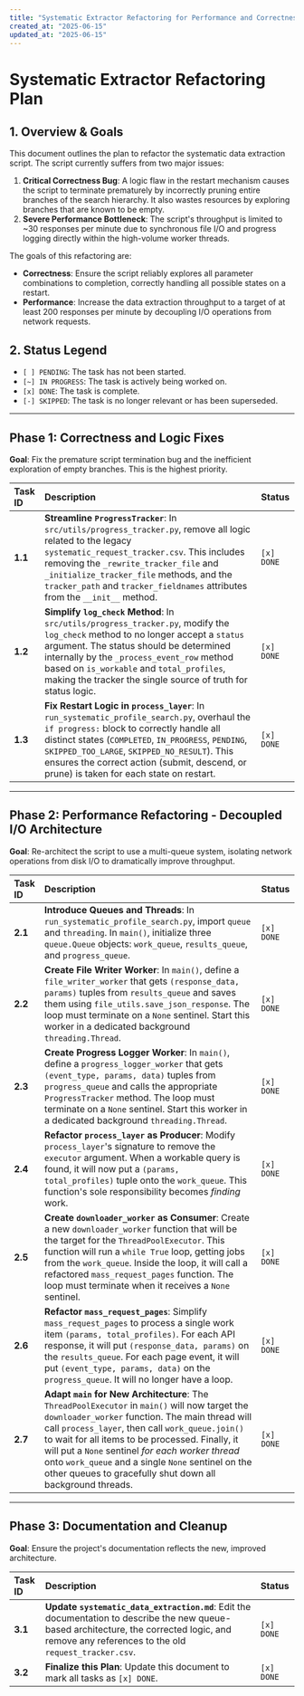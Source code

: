 ```yaml
---
title: "Systematic Extractor Refactoring for Performance and Correctness"
created_at: "2025-06-15"
updated_at: "2025-06-15"
---
```


# Systematic Extractor Refactoring Plan

## 1. Overview & Goals

This document outlines the plan to refactor the systematic data extraction script. The script currently suffers from two major issues:

1.  **Critical Correctness Bug**: A logic flaw in the restart mechanism causes the script to terminate prematurely by incorrectly pruning entire branches of the search hierarchy. It also wastes resources by exploring branches that are known to be empty.
2.  **Severe Performance Bottleneck**: The script's throughput is limited to ~30 responses per minute due to synchronous file I/O and progress logging directly within the high-volume worker threads.

The goals of this refactoring are:
-   **Correctness**: Ensure the script reliably explores all parameter combinations to completion, correctly handling all possible states on a restart.
-   **Performance**: Increase the data extraction throughput to a target of at least 200 responses per minute by decoupling I/O operations from network requests.

## 2. Status Legend

-   `[ ] PENDING`: The task has not been started.
-   `[~] IN PROGRESS`: The task is actively being worked on.
-   `[x] DONE`: The task is complete.
-   `[-] SKIPPED`: The task is no longer relevant or has been superseded.

---

## Phase 1: Correctness and Logic Fixes

**Goal**: Fix the premature script termination bug and the inefficient exploration of empty branches. This is the highest priority.

| Task ID | Description                                                                                                                                                                                                                                                                                                                                                     | Status    |
| :------ | :-------------------------------------------------------------------------------------------------------------------------------------------------------------------------------------------------------------------------------------------------------------------------------------------------------------------------------------------------------------- | :-------- |
| **1.1** | **Streamline `ProgressTracker`**: In `src/utils/progress_tracker.py`, remove all logic related to the legacy `systematic_request_tracker.csv`. This includes removing the `_rewrite_tracker_file` and `_initialize_tracker_file` methods, and the `tracker_path` and `tracker_fieldnames` attributes from the `__init__` method. | `[x] DONE` |
| **1.2** | **Simplify `log_check` Method**: In `src/utils/progress_tracker.py`, modify the `log_check` method to no longer accept a `status` argument. The status should be determined internally by the `_process_event_row` method based on `is_workable` and `total_profiles`, making the tracker the single source of truth for status logic.       | `[x] DONE` |
| **1.3** | **Fix Restart Logic in `process_layer`**: In `run_systematic_profile_search.py`, overhaul the `if progress:` block to correctly handle all distinct states (`COMPLETED`, `IN_PROGRESS`, `PENDING`, `SKIPPED_TOO_LARGE`, `SKIPPED_NO_RESULT`). This ensures the correct action (submit, descend, or prune) is taken for each state on restart. | `[x] DONE` |

---

## Phase 2: Performance Refactoring - Decoupled I/O Architecture

**Goal**: Re-architect the script to use a multi-queue system, isolating network operations from disk I/O to dramatically improve throughput.

| Task ID | Description                                                                                                                                                                                                                                                                                                                                                                                                                                                                                                                 | Status    |
| :------ | :-------------------------------------------------------------------------------------------------------------------------------------------------------------------------------------------------------------------------------------------------------------------------------------------------------------------------------------------------------------------------------------------------------------------------------------------------------------------------------------------------------------------------- | :-------- |
| **2.1** | **Introduce Queues and Threads**: In `run_systematic_profile_search.py`, import `queue` and `threading`. In `main()`, initialize three `queue.Queue` objects: `work_queue`, `results_queue`, and `progress_queue`.                                                                                                                                                                                                                                                                                                              | `[x] DONE` |
| **2.2** | **Create File Writer Worker**: In `main()`, define a `file_writer_worker` that gets `(response_data, params)` tuples from `results_queue` and saves them using `file_utils.save_json_response`. The loop must terminate on a `None` sentinel. Start this worker in a dedicated background `threading.Thread`.                                                                                                                                                                                                                | `[x] DONE` |
| **2.3** | **Create Progress Logger Worker**: In `main()`, define a `progress_logger_worker` that gets `(event_type, params, data)` tuples from `progress_queue` and calls the appropriate `ProgressTracker` method. The loop must terminate on a `None` sentinel. Start this worker in a dedicated background `threading.Thread`.                                                                                                                                                                                                           | `[x] DONE` |
| **2.4** | **Refactor `process_layer` as Producer**: Modify `process_layer`'s signature to remove the `executor` argument. When a workable query is found, it will now put a `(params, total_profiles)` tuple onto the `work_queue`. This function's sole responsibility becomes *finding* work.                                                                                                                                                                                                                                             | `[x] DONE` |
| **2.5** | **Create `downloader_worker` as Consumer**: Create a new `downloader_worker` function that will be the target for the `ThreadPoolExecutor`. This function will run a `while True` loop, getting jobs from the `work_queue`. Inside the loop, it will call a refactored `mass_request_pages` function. The loop must terminate when it receives a `None` sentinel.                                                                                                                                                               | `[x] DONE` |
| **2.6** | **Refactor `mass_request_pages`**: Simplify `mass_request_pages` to process a single work item `(params, total_profiles)`. For each API response, it will put `(response_data, params)` on the `results_queue`. For each page event, it will put `(event_type, params, data)` on the `progress_queue`. It will no longer have a loop.                                                                                                                                                                                              | `[x] DONE` |
| **2.7** | **Adapt `main` for New Architecture**: The `ThreadPoolExecutor` in `main()` will now target the `downloader_worker` function. The main thread will call `process_layer`, then call `work_queue.join()` to wait for all items to be processed. Finally, it will put a `None` sentinel *for each worker thread* onto `work_queue` and a single `None` sentinel on the other queues to gracefully shut down all background threads. | `[x] DONE` |

---

## Phase 3: Documentation and Cleanup

**Goal**: Ensure the project's documentation reflects the new, improved architecture.

| Task ID | Description                                                                                                                                                                              | Status    |
| :------ | :--------------------------------------------------------------------------------------------------------------------------------------------------------------------------------------- | :-------- |
| **3.1** | **Update `systematic_data_extraction.md`**: Edit the documentation to describe the new queue-based architecture, the corrected logic, and remove any references to the old `request_tracker.csv`. | `[x] DONE` |
| **3.2** | **Finalize this Plan**: Update this document to mark all tasks as `[x] DONE`.                                                                                                                | `[x] DONE` |
